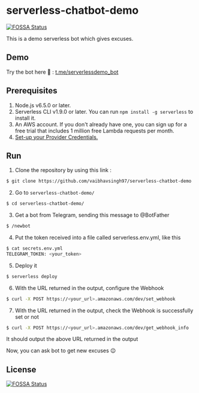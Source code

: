 # serverless-chatbot-demo
[![FOSSA Status](https://app.fossa.io/api/projects/git%2Bgithub.com%2Fvaibhavsingh97%2Fserverless-chatbot-demo.svg?type=shield)](https://app.fossa.io/projects/git%2Bgithub.com%2Fvaibhavsingh97%2Fserverless-chatbot-demo?ref=badge_shield)

This is a demo serverless bot which gives excuses.

## Demo

Try the bot here :robot: : [t.me/serverlessdemo_bot](https://t.me/serverlessdemo_bot)

## Prerequisites

1. Node.js v6.5.0 or later.
2. Serverless CLI v1.9.0 or later. You can run `npm install -g serverless` to install it.
3. An AWS account. If you don't already have one, you can sign up for a free trial that includes 1 million free Lambda requests per month.
4. [Set-up your Provider Credentials.](https://serverless.com/framework/docs/providers/aws/guide/credentials/)

## Run

1. Clone the repository by using this link :

```bash
$ git clone https://github.com/vaibhavsingh97/serverless-chatbot-demo
```

2. Go to `serverless-chatbot-demo/`

```bash
$ cd serverless-chatbot-demo/
```

3. Get a bot from Telegram, sending this message to @BotFather

```bash
$ /newbot
```

4. Put the token received into a file called serverless.env.yml, like this

```bash
$ cat secrets.env.yml
TELEGRAM_TOKEN: <your_token>
```

5. Deploy it

```bash
$ serverless deploy
```

6. With the URL returned in the output, configure the Webhook

```bash
$ curl -X POST https://<your_url>.amazonaws.com/dev/set_webhook
```

7. With the URL returned in the output, check the Webhook is successfully set or not

```bash
$ curl -X POST https://<your_url>.amazonaws.com/dev/get_webhook_info
```

It should output the above URL returned in the output

Now, you can ask bot to get new excuses :wink:


## License
[![FOSSA Status](https://app.fossa.io/api/projects/git%2Bgithub.com%2Fvaibhavsingh97%2Fserverless-chatbot-demo.svg?type=large)](https://app.fossa.io/projects/git%2Bgithub.com%2Fvaibhavsingh97%2Fserverless-chatbot-demo?ref=badge_large)